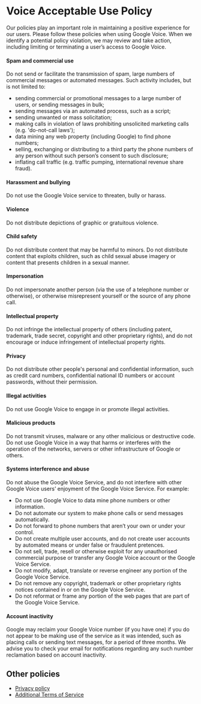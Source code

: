 Voice Acceptable Use Policy
===========================

Our policies play an important role in maintaining a positive experience for our users. Please follow these policies when using Google Voice. When we identify a potential policy violation, we may review and take action, including limiting or terminating a user’s access to Google Voice.

#### Spam and commercial use

Do not send or facilitate the transmission of spam, large numbers of commercial messages or automated messages. Such activity includes, but is not limited to:

*   sending commercial or promotional messages to a large number of users, or sending messages in bulk;
*   sending messages via an automated process, such as a script;
*   sending unwanted or mass solicitation;
*   making calls in violation of laws prohibiting unsolicited marketing calls (e.g. 'do-not-call laws');
*   data mining any web property (including Google) to find phone numbers;
*   selling, exchanging or distributing to a third party the phone numbers of any person without such person’s consent to such disclosure;
*   inflating call traffic (e.g. traffic pumping, international revenue share fraud).

#### Harassment and bullying

Do not use the Google Voice service to threaten, bully or harass.

#### Violence

Do not distribute depictions of graphic or gratuitous violence.

#### Child safety

Do not distribute content that may be harmful to minors. Do not distribute content that exploits children, such as child sexual abuse imagery or content that presents children in a sexual manner.

#### Impersonation

Do not impersonate another person (via the use of a telephone number or otherwise), or otherwise misrepresent yourself or the source of any phone call.

#### Intellectual property

Do not infringe the intellectual property of others (including patent, trademark, trade secret, copyright and other proprietary rights), and do not encourage or induce infringement of intellectual property rights.

#### Privacy

Do not distribute other people's personal and confidential information, such as credit card numbers, confidential national ID numbers or account passwords, without their permission.

#### Illegal activities

Do not use Google Voice to engage in or promote illegal activities.

#### Malicious products

Do not transmit viruses, malware or any other malicious or destructive code. Do not use Google Voice in a way that harms or interferes with the operation of the networks, servers or other infrastructure of Google or others.

#### Systems interference and abuse

Do not abuse the Google Voice Service, and do not interfere with other Google Voice users’ enjoyment of the Google Voice Service. For example:

*   Do not use Google Voice to data mine phone numbers or other information.
*   Do not automate our system to make phone calls or send messages automatically.
*   Do not forward to phone numbers that aren’t your own or under your control.
*   Do not create multiple user accounts, and do not create user accounts by automated means or under false or fraudulent pretences.
*   Do not sell, trade, resell or otherwise exploit for any unauthorised commercial purpose or transfer any Google Voice account or the Google Voice Service.
*   Do not modify, adapt, translate or reverse engineer any portion of the Google Voice Service.
*   Do not remove any copyright, trademark or other proprietary rights notices contained in or on the Google Voice Service.
*   Do not reformat or frame any portion of the web pages that are part of the Google Voice Service.

#### Account inactivity

Google may reclaim your Google Voice number (if you have one) if you do not appear to be making use of the service as it was intended, such as placing calls or sending text messages, for a period of three months. We advise you to check your email for notifications regarding any such number reclamation based on account inactivity.

Other policies
--------------

*   [Privacy policy](https://policies.google.com/privacy)
*   [Additional Terms of Service](https://support.google.com/voice/answer/9231816)